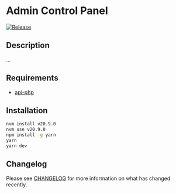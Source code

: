 # Admin Control Panel

[![Release](https://github.com/necodeus/acp-nuxt/actions/workflows/release.yml/badge.svg?branch=production)](https://github.com/necodeus/acp-nuxt/actions/workflows/release.yml)

## Description

...

## Requirements

-  [api-php](https://github.com/necodeus/api-php)

## Installation

```bash
nvm install v20.9.0
nvm use v20.9.0
npm install -g yarn
yarn
yarn dev
```

## Changelog

Please see [CHANGELOG](CHANGELOG.md) for more information on what has changed recently.
